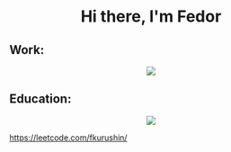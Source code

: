<!-- <h1 align="center">Hi there, I'm <a href="https://daniilshat.ru/" target="_blank">Daniil</a>  -->
<h1 align="center">Hi there, I'm Fedor</a> 

  
  ## Work:
  <p align="center">
      <img src="https://skillicons.dev/icons?i=python,golang,docker,kubernetes,git,aws,postman,fastapi,grafana&perline=5" />
  </p>
    
  ## Education:
  <p align="center">
      <img src="https://skillicons.dev/icons?i=c,linux,bash,cs,cpp,dotnet,latex,sqlite,&perline=5" />
  </p>
<!-- 
## Top Langs:
[![Top Langs](https://github-readme-stats.vercel.app/api/top-langs/?username=fkurushin)](https://github.com/anuraghazra/github-readme-stats)
 -->

https://leetcode.com/fkurushin/

